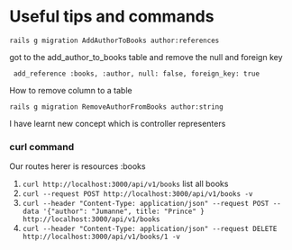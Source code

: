 # Useful tips and commands

`rails g migration AddAuthorToBooks author:references  `

got to the add_author_to_books table and remove the null and foreign key

` add_reference :books, :author, null: false, foreign_key: true`

How to remove column to a table 

`rails g migration RemoveAuthorFromBooks author:string`

I have learnt new concept which is controller representers

### curl command

Our routes herer is resources :books
1. `curl http://localhost:3000/api/v1/books` list all books
2. `curl --request POST http://localhost:3000/api/v1/books -v` 
3. `curl --header "Content-Type: application/json" --request POST --data '{"author": "Jumanne", title: "Prince" } http://localhost:3000/api/v1/books`
2. `curl --header "Content-Type: application/json" --request DELETE http://localhost:3000/api/v1/books/1 -v` 

